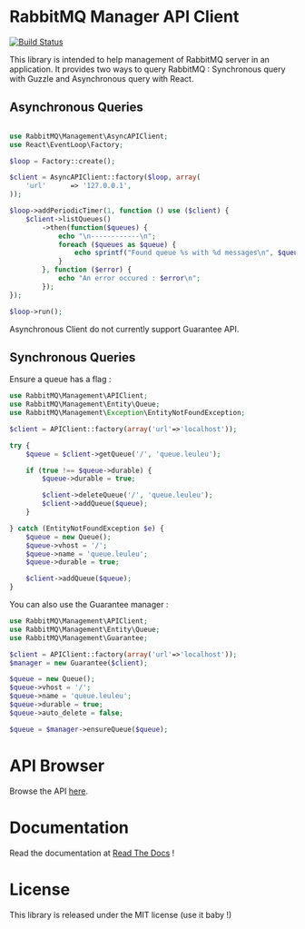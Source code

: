 # RabbitMQ Manager API Client

[![Build Status](https://secure.travis-ci.org/alchemy-fr/RabbitMQ-Management-API-Client.png?branch=master)](https://travis-ci.org/alchemy-fr/RabbitMQ-Management-API-Client)

This library is intended to help management of RabbitMQ server in an application.
It provides two ways to query RabbitMQ : Synchronous query with Guzzle and
Asynchronous query with React.

## Asynchronous Queries

```php

use RabbitMQ\Management\AsyncAPIClient;
use React\EventLoop\Factory;

$loop = Factory::create();

$client = AsyncAPIClient::factory($loop, array(
    'url'      => '127.0.0.1',
));

$loop->addPeriodicTimer(1, function () use ($client) {
    $client->listQueues()
        ->then(function($queues) {
            echo "\n------------\n";
            foreach ($queues as $queue) {
                echo sprintf("Found queue %s with %d messages\n", $queue->name, $queue->messages);
            }
        }, function ($error) {
            echo "An error occured : $error\n";
        });
});

$loop->run();
```

Asynchronous Client do not currently support Guarantee API.

## Synchronous Queries

Ensure a queue has a flag :

```php
use RabbitMQ\Management\APIClient;
use RabbitMQ\Management\Entity\Queue;
use RabbitMQ\Management\Exception\EntityNotFoundException;

$client = APIClient::factory(array('url'=>'localhost'));

try {
    $queue = $client->getQueue('/', 'queue.leuleu');

    if (true !== $queue->durable) {
        $queue->durable = true;

        $client->deleteQueue('/', 'queue.leuleu');
        $client->addQueue($queue);
    }

} catch (EntityNotFoundException $e) {
    $queue = new Queue();
    $queue->vhost = '/';
    $queue->name = 'queue.leuleu';
    $queue->durable = true;

    $client->addQueue($queue);
}
```

You can also use the Guarantee manager :

```php
use RabbitMQ\Management\APIClient;
use RabbitMQ\Management\Entity\Queue;
use RabbitMQ\Management\Guarantee;

$client = APIClient::factory(array('url'=>'localhost'));
$manager = new Guarantee($client);

$queue = new Queue();
$queue->vhost = '/';
$queue->name = 'queue.leuleu';
$queue->durable = true;
$queue->auto_delete = false;

$queue = $manager->ensureQueue($queue);
```

# API Browser

Browse the API [here](https://rabbitmq-management-api-client.readthedocs.org/en/latest/_static/API/).

# Documentation

Read the documentation at [Read The Docs](https://rabbitmq-management-api-client.readthedocs.org) !

# License

This library is released under the MIT license (use it baby !)



